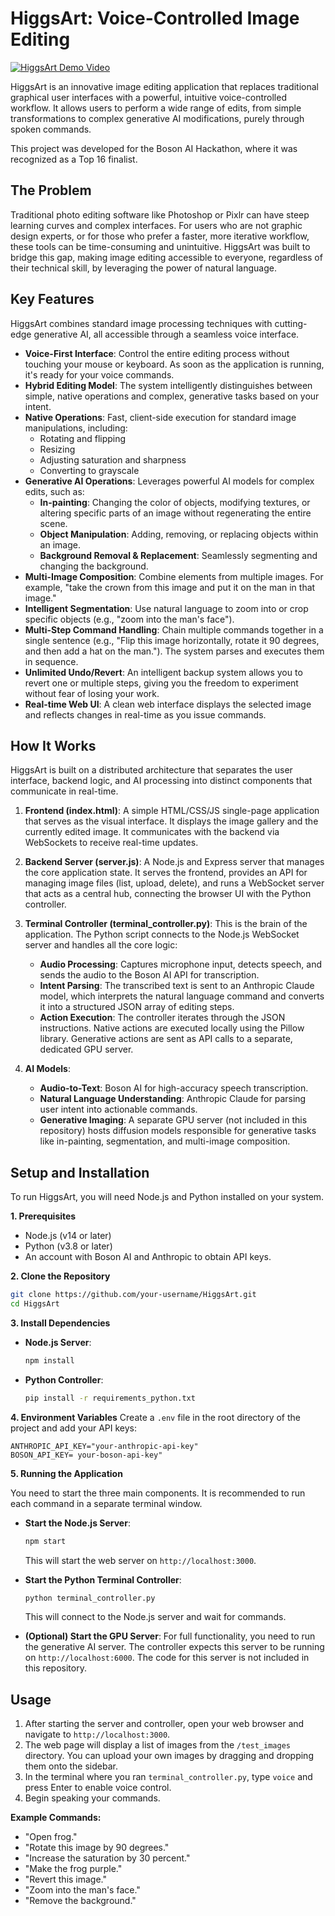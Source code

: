 # HiggsArt: Voice-Controlled Image Editing

[![HiggsArt Demo Video](https://img.youtube.com/vi/exdR0Wp0bSk/0.jpg)](https://www.youtube.com/watch?v=exdR0Wp0bSk)

HiggsArt is an innovative image editing application that replaces traditional graphical user interfaces with a powerful, intuitive voice-controlled workflow. It allows users to perform a wide range of edits, from simple transformations to complex generative AI modifications, purely through spoken commands.

This project was developed for the Boson AI Hackathon, where it was recognized as a Top 16 finalist.

## The Problem

Traditional photo editing software like Photoshop or Pixlr can have steep learning curves and complex interfaces. For users who are not graphic design experts, or for those who prefer a faster, more iterative workflow, these tools can be time-consuming and unintuitive. HiggsArt was built to bridge this gap, making image editing accessible to everyone, regardless of their technical skill, by leveraging the power of natural language.

## Key Features

HiggsArt combines standard image processing techniques with cutting-edge generative AI, all accessible through a seamless voice interface.

-   **Voice-First Interface**: Control the entire editing process without touching your mouse or keyboard. As soon as the application is running, it's ready for your voice commands.
-   **Hybrid Editing Model**: The system intelligently distinguishes between simple, native operations and complex, generative tasks based on your intent.
-   **Native Operations**: Fast, client-side execution for standard image manipulations, including:
    -   Rotating and flipping
    -   Resizing
    -   Adjusting saturation and sharpness
    -   Converting to grayscale
-   **Generative AI Operations**: Leverages powerful AI models for complex edits, such as:
    -   **In-painting**: Changing the color of objects, modifying textures, or altering specific parts of an image without regenerating the entire scene.
    -   **Object Manipulation**: Adding, removing, or replacing objects within an image.
    -   **Background Removal & Replacement**: Seamlessly segmenting and changing the background.
-   **Multi-Image Composition**: Combine elements from multiple images. For example, "take the crown from this image and put it on the man in that image."
-   **Intelligent Segmentation**: Use natural language to zoom into or crop specific objects (e.g., "zoom into the man's face").
-   **Multi-Step Command Handling**: Chain multiple commands together in a single sentence (e.g., "Flip this image horizontally, rotate it 90 degrees, and then add a hat on the man."). The system parses and executes them in sequence.
-   **Unlimited Undo/Revert**: An intelligent backup system allows you to revert one or multiple steps, giving you the freedom to experiment without fear of losing your work.
-   **Real-time Web UI**: A clean web interface displays the selected image and reflects changes in real-time as you issue commands.

## How It Works

HiggsArt is built on a distributed architecture that separates the user interface, backend logic, and AI processing into distinct components that communicate in real-time.

1.  **Frontend (index.html)**: A simple HTML/CSS/JS single-page application that serves as the visual interface. It displays the image gallery and the currently edited image. It communicates with the backend via WebSockets to receive real-time updates.

2.  **Backend Server (server.js)**: A Node.js and Express server that manages the core application state. It serves the frontend, provides an API for managing image files (list, upload, delete), and runs a WebSocket server that acts as a central hub, connecting the browser UI with the Python controller.

3.  **Terminal Controller (terminal_controller.py)**: This is the brain of the application. The Python script connects to the Node.js WebSocket server and handles all the core logic:
    -   **Audio Processing**: Captures microphone input, detects speech, and sends the audio to the Boson AI API for transcription.
    -   **Intent Parsing**: The transcribed text is sent to an Anthropic Claude model, which interprets the natural language command and converts it into a structured JSON array of editing steps.
    -   **Action Execution**: The controller iterates through the JSON instructions. Native actions are executed locally using the Pillow library. Generative actions are sent as API calls to a separate, dedicated GPU server.

4.  **AI Models**:
    -   **Audio-to-Text**: Boson AI for high-accuracy speech transcription.
    -   **Natural Language Understanding**: Anthropic Claude for parsing user intent into actionable commands.
    -   **Generative Imaging**: A separate GPU server (not included in this repository) hosts diffusion models responsible for generative tasks like in-painting, segmentation, and multi-image composition.

## Setup and Installation

To run HiggsArt, you will need Node.js and Python installed on your system.

**1. Prerequisites**
-   Node.js (v14 or later)
-   Python (v3.8 or later)
-   An account with Boson AI and Anthropic to obtain API keys.

**2. Clone the Repository**
```bash
git clone https://github.com/your-username/HiggsArt.git
cd HiggsArt
```

**3. Install Dependencies**

-   **Node.js Server**:
    ```bash
    npm install
    ```
-   **Python Controller**:
    ```bash
    pip install -r requirements_python.txt
    ```

**4. Environment Variables**
Create a `.env` file in the root directory of the project and add your API keys:
```
ANTHROPIC_API_KEY="your-anthropic-api-key"
BOSON_API_KEY= your-boson-api-key"
```
**5. Running the Application**

You need to start the three main components. It is recommended to run each command in a separate terminal window.

-   **Start the Node.js Server**:
    ```bash
    npm start
    ```
    This will start the web server on `http://localhost:3000`.

-   **Start the Python Terminal Controller**:
    ```bash
    python terminal_controller.py
    ```
    This will connect to the Node.js server and wait for commands.

-   **(Optional) Start the GPU Server**:
    For full functionality, you need to run the generative AI server. The controller expects this server to be running on `http://localhost:6000`. The code for this server is not included in this repository.

## Usage

1.  After starting the server and controller, open your web browser and navigate to `http://localhost:3000`.
2.  The web page will display a list of images from the `/test_images` directory. You can upload your own images by dragging and dropping them onto the sidebar.
3.  In the terminal where you ran `terminal_controller.py`, type `voice` and press Enter to enable voice control.
4.  Begin speaking your commands.

**Example Commands:**
-   "Open frog."
-   "Rotate this image by 90 degrees."
-   "Increase the saturation by 30 percent."
-   "Make the frog purple."
-   "Revert this image."
-   "Zoom into the man's face."
-   "Remove the background."
